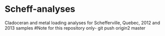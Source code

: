 # Scheff-analyses
Cladoceran and metal loading analyses for Schefferville, Quebec, 2012 and 2013 samples 
#Note for this repository only- git push origin2 master
